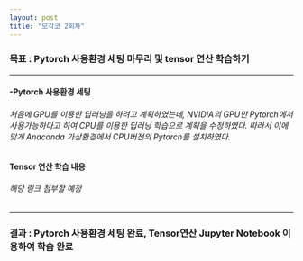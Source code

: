 ```yaml
---
layout: post
title: "모각코 2회차"
---
```

### 목표 : Pytorch 사용환경 세팅 마무리 및 tensor 연산 학습하기

- - -
#### -Pytorch 사용환경 세팅
###### 처음에 GPU를 이용한 딥러닝을 하려고 계획하였는데, NVIDIA의 GPU만 Pytorch에서 사용가능하다고 하여 CPU를 이용한 딥러닝 학습으로 계획을 수정하였다. 따라서 이에 맞게 Anaconda 가상환경에서 CPU버전의 Pytorch를 설치하였다.

#### Tensor 연산 학습 내용
###### 해당 링크 첨부할 예정

- - -

### 결과 : Pytorch 사용환경 세팅 완료, Tensor연산 Jupyter Notebook 이용하여 학습 완료